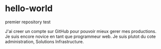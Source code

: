 # hello-world
premier repository test

J'ai creer un compte sur GitHub pour pouvoir mieux gerer mes productions.
Je suis encore novice en tant que programmeur web. Je suis plutot du cote administration,
Solutions Infrastructure.
